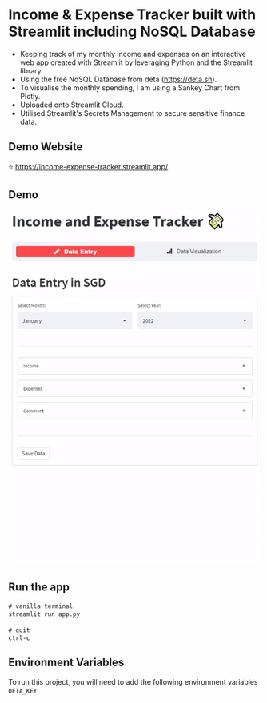 
# Income & Expense Tracker built with Streamlit including NoSQL Database 

- Keeping track of my monthly income and expenses on an interactive web app created with Streamlit by leveraging Python and the Streamlit library.
- Using the free NoSQL Database from deta (https://deta.sh).
- To visualise the monthly spending, I am using a Sankey Chart from Plotly.
- Uploaded onto Streamlit Cloud. 
- Utilised Streamlit's Secrets Management to secure sensitive finance data.


## Demo Website
⭐ https://income-expense-tracker.streamlit.app/

## Demo
![DEMO GIF](https://github.com/limjiahau/income-expense-tracker/blob/0a3159e26278f6db50678b508632344bbc944e73/demo.gif)


## Run the app
```
# vanilla terminal
streamlit run app.py

# quit
ctrl-c
```

## Environment Variables
To run this project, you will need to add the following environment variables
`DETA_KEY`
